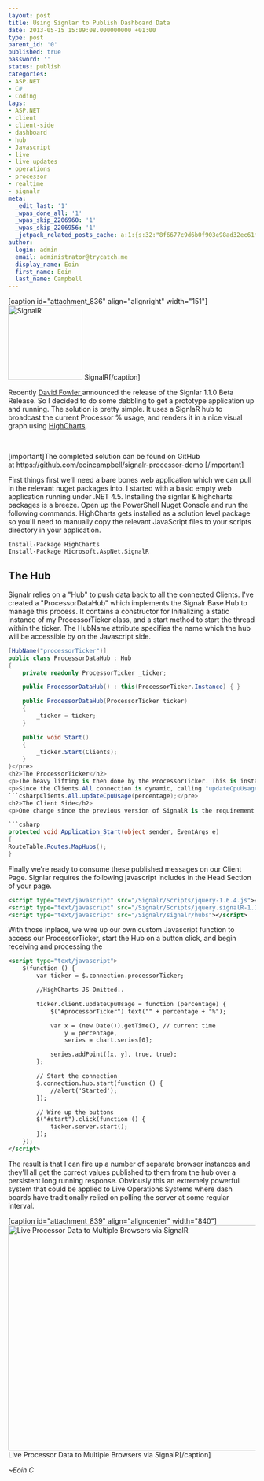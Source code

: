 ```yaml
---
layout: post
title: Using Signlar to Publish Dashboard Data
date: 2013-05-15 15:09:08.000000000 +01:00
type: post
parent_id: '0'
published: true
password: ''
status: publish
categories:
- ASP.NET
- C#
- Coding
tags:
- ASP.NET
- client
- client-side
- dashboard
- hub
- Javascript
- live
- live updates
- operations
- processor
- realtime
- signalr
meta:
  _edit_last: '1'
  _wpas_done_all: '1'
  _wpas_skip_2206960: '1'
  _wpas_skip_2206956: '1'
  _jetpack_related_posts_cache: a:1:{s:32:"8f6677c9d6b0f903e98ad32ec61f8deb";a:2:{s:7:"expires";i:1522954892;s:7:"payload";a:3:{i:0;a:1:{s:2:"id";i:614;}i:1;a:1:{s:2:"id";i:160;}i:2;a:1:{s:2:"id";i:714;}}}}
author:
  login: admin
  email: administrator@trycatch.me
  display_name: Eoin
  first_name: Eoin
  last_name: Campbell
---
```

<p>[caption id="attachment_836" align="alignright" width="151"]<img class=" wp-image-836  " title="SignalR" alt="SignalR" src="{{ site.baseurl }}/assets/signalr.png" width="151" height="151" /> SignalR[/caption]</p>
<p>Recently <a title="David Fowler @ Twitter" href="https://twitter.com/davidfowl/" target="_blank">David </a><a title="David Fowler @ MSDN" href="http://weblogs.asp.net/davidfowler/" target="_blank">Fowler </a>announced the release of the Signlar 1.1.0 Beta Release. So I decided to do some dabbling to get a prototype application up and running. The solution is pretty simple. It uses a SignlaR hub to broadcast the current Processor % usage, and renders it in a nice visual graph using <a title="Highcharts interactive Javascript Charts" href="http://www.highcharts.com/" target="_blank">HighCharts</a>.</p>
<p>&nbsp;</p>
<div>[important]The completed solution can be found on GitHub at <a href="https://github.com/eoincampbell/signalr-processor-demo">https://github.com/eoincampbell/signalr-processor-demo</a> [/important]</div>
<p>First things first we'll need a bare bones web application which we can pull in the relevant nuget packages into. I started with a basic empty web application running under .NET 4.5. Installing the signlar &amp; highcharts packages is a breeze. Open up the PowerShell Nuget Console and run the following commands. HighCharts gets installed as a solution level package so you'll need to manually copy the relevant JavaScript files to your scripts directory in your application.</p>

```
Install-Package HighCharts
Install-Package Microsoft.AspNet.SignalR
```

<h2>The Hub</h2>
<p>Signalr relies on a "Hub" to push data back to all the connected Clients. I've created a "ProcessorDataHub" which implements the Signalr Base Hub to manage this process. It contains a constructor for Initializing a static instance of my ProcessorTicker class, and a start method to start the thread within the ticker. The HubName attribute specifies the name which the hub will be accessible by on the Javascript side.</p>

```csharp
[HubName("processorTicker")]
public class ProcessorDataHub : Hub
{
    private readonly ProcessorTicker _ticker;

    public ProcessorDataHub() : this(ProcessorTicker.Instance) { }

    public ProcessorDataHub(ProcessorTicker ticker)
    {
        _ticker = ticker;
    }

    public void Start()
    {
        _ticker.Start(Clients);
    }
}</pre>
<h2>The ProcessorTicker</h2>
<p>The heavy lifting is then done by the ProcessorTicker. This is instantiated with a reference to the Clients object, a HubConnectionContext which contains dynamic objects allowing you to push notifications to some or all connected client side callers. The implementation is fairlly simple using a System.Thread.Timer which reads the current processor level from a peformance counter once per second, and Broadcasts that value to the client side.</p>
<p>Since the Clients.All connection is dynamic, calling "updateCpuUsage" on this object will work at runtime, so long as the relevant client side wiring up to that expected method has been done correctly.</p>
```csharpClients.All.updateCpuUsage(percentage);</pre>
<h2>The Client Side</h2>
<p>One change since the previous version of SignalR is the requirement for the developer to manually &amp; explicity wireup the dynamically generated Javascript endpoint where SignalR creates it's javascript. This can be done on Application Start by calling the RouteTable..Routes.MapHubs() method</p>

```csharp
protected void Application_Start(object sender, EventArgs e)
{
RouteTable.Routes.MapHubs();
}
```
<p>Finally we're ready to consume these published messages on our Client Page. Signlar requires the following javascript includes in the Head Section of your page.</p>

```xml
<script type="text/javascript" src="/Signalr/Scripts/jquery-1.6.4.js"></script>
<script type="text/javascript" src="/Signalr/Scripts/jquery.signalR-1.1.0-beta1.js"></script>
<script type="text/javascript" src="/Signalr/signalr/hubs"></script>
```

<p>With those inplace, we wire up our own custom Javascript function to access our ProcessorTicker, start the Hub on a button click, and begin receiving and processing the</p>

```xml
<script type="text/javascript">
    $(function () {
        var ticker = $.connection.processorTicker;

        //HighCharts JS Omitted..

        ticker.client.updateCpuUsage = function (percentage) {
            $("#processorTicker").text("" + percentage + "%");

            var x = (new Date()).getTime(), // current time
                y = percentage,
                series = chart.series[0];

            series.addPoint([x, y], true, true);
        };

        // Start the connection
        $.connection.hub.start(function () {
            //alert('Started');
        });

        // Wire up the buttons
        $("#start").click(function () {
            ticker.server.start();
        });
    });
</script>
``` 

<p>The result is that I can fire up a number of separate browser instances and they'll all get the correct values published to them from the hub over a persistent long running response. Obviously this an extremely powerful system that could be applied to Live Operations Systems where dash boards have traditionally relied on polling the server at some regular interval.</p>
<p>[caption id="attachment_839" align="aligncenter" width="840"]<a href="http://trycatch.me/blog/wp-content/uploads/2013/05/Processor.png"><img class="size-large wp-image-839" alt="Live Processor Data to Multiple Browsers via SignalR" src="{{ site.baseurl }}/assets/Processor-1024x559.png" width="840" height="458" /></a> Live Processor Data to Multiple Browsers via SignalR[/caption]</p>
<p><em>~Eoin C</em></p>
